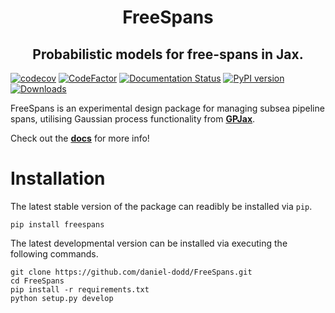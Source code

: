 <h1 align='center'>FreeSpans</h1>
<h2 align='center'>Probabilistic models for free-spans in Jax.</h2>

[![codecov](https://codecov.io/gh/Daniel-Dodd/FreeSpans/branch/master/graph/badge.svg?token=MPG27ZL684)](https://codecov.io/gh/Daniel-Dodd/FreeSpans)
[![CodeFactor](https://www.codefactor.io/repository/github/daniel-dodd/freespans/badge)](https://www.codefactor.io/repository/github/daniel-dodd/freespans)
[![Documentation Status](https://readthedocs.org/projects/freespans/badge/?version=latest)](https://freespans.readthedocs.io/en/latest/?badge=latest)
[![PyPI version](https://badge.fury.io/py/FreeSpans.svg)](https://badge.fury.io/py/FreeSpans)
[![Downloads](https://pepy.tech/badge/freespans)](https://pepy.tech/project/freespans)

FreeSpans is an experimental design package for managing subsea pipeline spans, utilising Gaussian process functionality from [**GPJax**](https://github.com/thomaspinder/GPJax). 

Check out the [**docs**](https://freespans.readthedocs.io/en/latest/) for more info!

# Installation
The latest stable version of the package can readibly be installed via `pip`.
```
pip install freespans
```
The latest developmental version can be installed via executing the following commands.
```
git clone https://github.com/daniel-dodd/FreeSpans.git
cd FreeSpans
pip install -r requirements.txt
python setup.py develop
```
